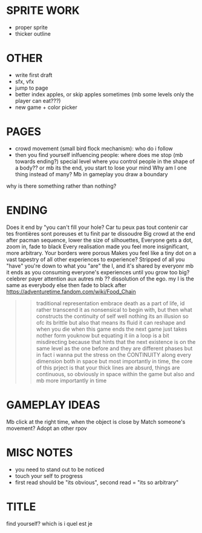 

# SPRITE WORK
* proper sprite
* thicker outline

# OTHER
* write first draft
* sfx, vfx
* jump to page
* better index apples, or skip apples sometimes (mb some levels only the player can eat???)
* new game + color picker


# PAGES
- crowd movement (small bird flock mechanism): who do i follow
- then you find yourself inlfuencing people: where does me stop (mb towards ending?) special level where you control people in the shape of a body?? or mb its the end, you start to lose your mind
Why am I one thing instead of many? Mb in gameplay you draw a boundary 

why is there something rather than nothing?

# ENDING
Does it end by "you can't fill your hole? Car tu peux pas tout contenir car tes frontières sont poreuses et tu finit par te dissoudre 
Big crowd at the end after pacman sequence, lower the size of silhouettes, Everyone gets a dot, zoom in, fade to black
Every realisation made you feel more insignificant, more arbitrary. Your borders were porous 
Makes you feel like a tiny dot on a vast tapestry of all other experiences to experience? 
Stripped of all you "have" you're down to what you "are" the I, and it's shared by everyonr
mb it ends as you consuming everyone's experiences until you grow too big?
celebrer payer attention aux autres mb ??
dissolution of the ego. my I is the same as everybody else
then fade to black after
https://adventuretime.fandom.com/wiki/Food_Chain
>> traditional representation embrace death as a part of life, id rather transcend it as nonsensical to begin with, but then what constructs the continuity of self well nothing its an illusion so ofc its brittle but also that means its fluid it can reshape and when you die when this game ends  the next game just takes nother form youknow but equating it iin a loop is a bit misdirecting because that hints that the next existence is on the same level as the one before and they are different phases but in fact i wanna put the stress on the CONTINUITY along every dimension both in space but most importantly in time, 
the core of this prject is that your thick lines are absurd, things are continuous, so obviously in space within the game but also and mb more importantly in time


# GAMEPLAY IDEAS
Mb click at the right time, when the object is close by 
Match someone's movement? Adopt an other rpov 


# MISC NOTES
* you need to stand out to be noticed
* touch your self to progress
* first read should be "its obvious", second read = "its so arbitrary"


# TITLE

find yourself?
which is i
quel est je
